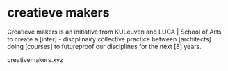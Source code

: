 
# **creatieve makers** 

Creatieve makers is an initiative from KULeuven and LUCA | School of Arts to create a [inter] - discplinairy collective practice between [architects] doing [courses] to futureproof our disciplines for the next [8] years.

creativemakers.xyz
